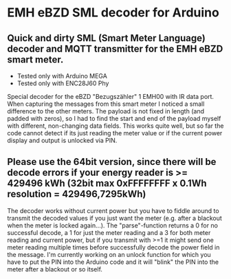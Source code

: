 # EMH eBZD SML decoder for Arduino

## Quick and dirty SML (Smart Meter Language) decoder and MQTT transmitter for the EMH eBZD smart meter.

- Tested only with Arduino MEGA
- Tested only with ENC28J60 Phy

Special decoder for the eBZD "Bezugszähler" 1 EMH00 with IR data port. When capturing the messages from this smart meter I noticed a small difference to the other meters. The payload is not fixed in length (and padded with zeros), so I had to find the start and end of the payload myself with different, non-changing data fields. 
This works quite well, but so far the code cannot detect if its just reading the meter value or if the current power display and output is unlocked via PIN. 

## Please use the 64bit version, since there will be decode errors if your energy reader is >= 429496 kWh (32bit max 0xFFFFFFFF x 0.1Wh resolution = 429496,7295kWh)

The decoder works without current power but you have to fiddle around to transmit the decoded values if you just want the meter (e.g. after a blackout when the meter is locked again...).  The "parse"-function returns a 0 for no successful decode, a 1 for just the meter reading and a 3 for both meter reading and current power, but if you transmit with >=1 it might send one meter reading multiple times before successfully decode the power field in the message. 
I'm currently working on an unlock function for which you have to put the PIN into the Arduino code and it will "blink" the PIN into the meter after a blackout or so itself.
